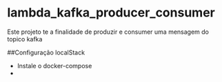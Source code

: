 # lambda_kafka_producer_consumer
Este projeto te a finalidade de produzir e consumer uma mensagem do topico kafka

##Configuração localStack
- Instale o docker-compose
- 

